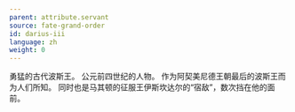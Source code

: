 ```yaml
---
parent: attribute.servant
source: fate-grand-order
id: darius-iii
language: zh
weight: 0
---
```


勇猛的古代波斯王。
公元前四世纪的人物。
作为阿契美尼德王朝最后的波斯王而为人们所知。
同时也是马其顿的征服王伊斯坎达尔的“宿敌”，数次挡在他的面前。
